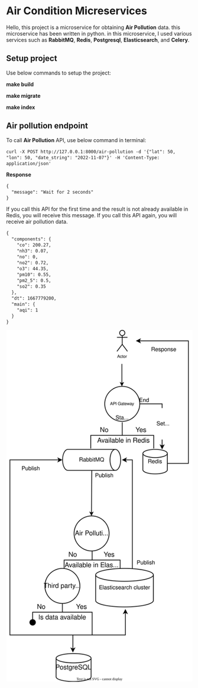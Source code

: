 # Air Condition Micreservices

Hello, this project is a microservice for obtaining **Air Pollution** data. this microservice has been written in python.
in this microservice, I used various services such as **RabbitMQ**, **Redis**, **Postgresql**, **Elasticsearch**, and **Celery**.


## Setup project

Use below commands to setup the project:

**make build**

**make migrate**

**make index**

## Air pollution endpoint

To call **Air Pollution** API, use below command in terminal: 
```console
curl -X POST http://127.0.0.1:8000/air-pollution -d '{"lat": 50, "lon": 50, "date_string": "2022-11-07"}' -H 'Content-Type: application/json'
```
**Response**
```console
{
  "message": "Wait for 2 seconds"
}
```
If you call this API for the first time and the result is not already available in Redis, you will receive this message.
If you call this API again, you will receive air pollution data.

```console
{
  "components": {
    "co": 200.27,
    "nh3": 0.07,
    "no": 0,
    "no2": 0.72,
    "o3": 44.35,
    "pm10": 0.55,
    "pm2_5": 0.5,
    "so2": 0.35
  },
  "dt": 1667779200,
  "main": {
    "aqi": 1
  }
}
```

<img title="Diagram" alt="Diagram" src="Diagram.svg">
